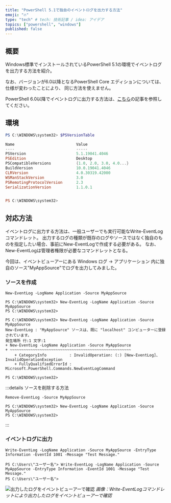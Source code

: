 ```yaml
---
title: "PowerShell 5.1で独自のイベントログを出力する方法"
emoji: "🔥"
type: "tech" # tech: 技術記事 / idea: アイデア
topics: ["powershell", "windows"]
published: false
---
```

## 概要

Windows標準でインストールされているPowerShell 5.1の環境でイベントログを出力する方法を紹介。

なお、バージョンが6.0以降となるPowerShell Core エディションについては、仕様が変わったことにより、
同じ方法を使えません。

PowerShell 6.0以降でイベントログに出力する方法は、[こちら](https://zenn.dev/haretokidoki/articles/af3e404855c54b)の記事を参照してください。



## 環境

```powershell
PS C:\WINDOWS\system32> $PSVersionTable

Name                           Value
----                           -----
PSVersion                      5.1.19041.4046
PSEdition                      Desktop
PSCompatibleVersions           {1.0, 2.0, 3.0, 4.0...}
BuildVersion                   10.0.19041.4046
CLRVersion                     4.0.30319.42000
WSManStackVersion              3.0
PSRemotingProtocolVersion      2.3
SerializationVersion           1.1.0.1


PS C:\WINDOWS\system32>
```

## 対応方法

イベントログに出力する方法は、一般ユーザーでも実行可能なWrite-EventLogコマンドレット。
出力するログの種類が既存のログやソースではなく独自のものを指定したい場合、事前にNew-EventLogで作成する必要がある。
なお、New-EventLogは管理者権限が必要なコマンドレットとなる。

今回は、イベントビューアーにある Windows ログ -> アプリケーション 内に独自のソース"MyAppSource"でログを出力してみました。

### ソースを作成

```powershell:管理者権限として実行
New-EventLog -LogName Application -Source MyAppSource
```

```powershell:実際に実行した結果
PS C:\WINDOWS\system32> New-EventLog -LogName Application -Source MyAppSource
PS C:\WINDOWS\system32>
```

```powershell:すでに指定したソースが存在する場合はエラー
PS C:\WINDOWS\system32> New-EventLog -LogName Application -Source MyAppSource
New-EventLog : "MyAppSource" ソースは、既に "localhost" コンピューターに登録されています。
発生場所 行:1 文字:1
+ New-EventLog -LogName Application -Source MyAppSource
+ ~~~~~~~~~~~~~~~~~~~~~~~~~~~~~~~~~~~~~~~~~~~~~~~~~~~~~
    + CategoryInfo          : InvalidOperation: (:) [New-EventLog]、InvalidOperationException
    + FullyQualifiedErrorId : Microsoft.PowerShell.Commands.NewEventLogCommand

PS C:\WINDOWS\system32>
```

:::details ソースを削除する方法

```powershell:管理者権限として実行
Remove-EventLog -Source MyAppSource
```

```powershell:実際に実行した結果
PS C:\WINDOWS\system32> New-EventLog -LogName Application -Source MyAppSource
PS C:\WINDOWS\system32>
```

:::

### イベントログに出力

```powershell:一般ユーザーでも可
Write-EventLog -LogName Application -Source MyAppSource -EntryType Information -EventId 1001 -Message "Test Message."
```

```powershell:実際に実行した結果
PS C:\Users\"ユーザー名"> Write-EventLog -LogName Application -Source MyAppSource -EntryType Information -EventId 1001 -Message "Test Message."
PS C:\Users\"ユーザー名">
```

![出力したログをイベントビューアーで確認](https://storage.googleapis.com/zenn-user-upload/56e5159a66d3-20240306.png)
*画像：Write-EventLogコマンドレットにより出力したログをイベントビューアーで確認*

